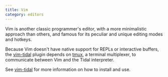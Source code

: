 ```yaml
---
title: Vim
category: editors
---
```


Vim is another classic programmer's editor, with a more minimalistic approach
than others, and famous for its peculiar and unique editing modes and hotkeys.

Because Vim doesn't have native support for REPLs or interactive buffers, the
[vim-tidal](https://github.com/munshkr/vim-tidal) plugin depends on
[tmux](https://tmux.github.io/), a terminal multiplexer, to communicate between
Vim and the Tidal interpreter.

See
[vim-tidal](https://github.com/munshkr/vim-tidal/blob/master/README.md#vim-tidal)
for more information on how to install and use.
